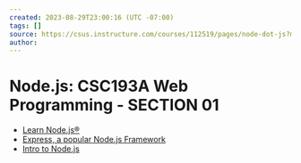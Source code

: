 ```yaml
---
created: 2023-08-29T23:00:16 (UTC -07:00)
tags: []
source: https://csus.instructure.com/courses/112519/pages/node-dot-js?module_item_id=5711776
author: 
---
```


# Node.js: CSC193A Web Programming - SECTION 01

- [Learn Node.js®](https://nodejs.org/en/learn/)
- [Express, a popular Node.js Framework](https://flaviocopes.com/express/)
- [Intro to Node.js](intro_to_node_js.pdf)
